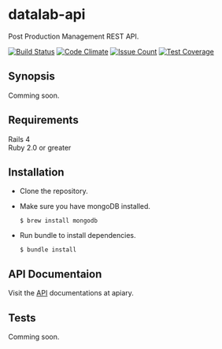 # datalab-api
Post Production Management REST API.
 
[![Build Status](https://travis-ci.org/nicolasduval/datalab-api.svg?branch=master)](https://travis-ci.org/nicolasduval/datalab-api)
[![Code Climate](https://codeclimate.com/repos/56a4f702d5d7666c82001bf0/badges/7986633ce1b50c87cfe8/gpa.svg)](https://codeclimate.com/repos/56a4f702d5d7666c82001bf0/feed)
[![Issue Count](https://codeclimate.com/repos/56a4f702d5d7666c82001bf0/badges/7986633ce1b50c87cfe8/issue_count.svg)](https://codeclimate.com/repos/56a4f702d5d7666c82001bf0/feed)
[![Test Coverage](https://codeclimate.com/repos/56a4f702d5d7666c82001bf0/badges/7986633ce1b50c87cfe8/coverage.svg)](https://codeclimate.com/repos/56a4f702d5d7666c82001bf0/coverage)

## Synopsis
Comming soon.


## Requirements
Rails 4   
Ruby 2.0 or greater


## Installation
* Clone the repository.   
* Make sure you have mongoDB installed. 

  `$ brew install mongodb`

* Run bundle to install dependencies.  
 
   `$ bundle install`


## API Documentaion

Visit the [API](http://docs.datalab.apiary.io/) documentations at apiary.

## Tests

Comming soon. 
